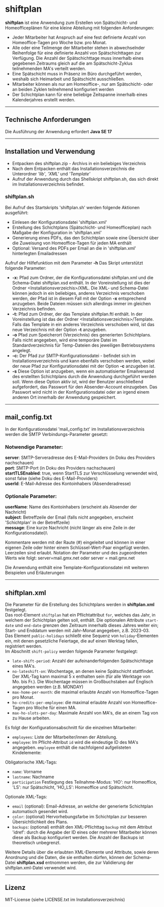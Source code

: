 # shiftplan

**shiftplan** ist eine Anwendung zum Erstellen von Spätschicht- und Homeofficeplänen für eine kleine Abteilung mit 
folgenden Anforderungen:

* Jeder Mitarbeiter hat Anspruch auf eine fest definierte Anzahl von Homeoffice-Tagen pro Woche bzw. pro Monat.
* Alle oder eine Teilmenge der Mitarbeiter stehen in abwechselnder Reihenfolge für eine definierte Anzahl von 
Spätschichttagen zur Verfügung. Die Anzahl der Spätschichttage muss innerhalb eines gegebenen Zeitraums gleich auf 
die am Spätschicht-Zyklus teilnehmenden MA's verteilt werden.
* Eine Spätschicht muss in Präsenz im Büro durchgeführt werden, weshalb sich Heimarbeit und Spätschicht ausschließen.
* Mitarbeiter können als nur am Homeoffice-, nur am Spätschicht- oder an beiden Zyklen teilnehmend konfiguriert werden
* Der Schichtplan kann für eine beliebige Zeitspanne innerhalb eines Kalenderjahres erstellt werden.

---
## Technische Anforderungen
Die Ausführung der Anwendung erfordert **Java SE 17** 

---
## Installation und Verwendung

* Entpacken des shiftplan.zip - Archivs in ein beliebiges Verzeichnis
* Nach dem Entpacken enthält das Installationsverzeichnis die Unterordner _'lib'_, _'XML'_ und _'Template'_
* Aufruf der Anwendung durch das Shellskript shiftplan.sh, das sich direkt im Installationsverzeichnis befindet.

### shiftplan.sh
Bei Aufruf des Startskripts 'shiftplan.sh' werden folgende Aktionen ausgeführt:
- Einlesen der Konfigurationsdatei 'shiftplan.xml'
- Erstellung des Schichtplans (Spätschicht- und Homeofficeplan) nach Maßgabe der Konfiguration in 'shiftplan.xml'
- Generierung eines PDFs, das den Schichtplan sowie eine Übersicht über die Zuweisung von Homeoffice-Tagen für jeden MA enthält
- Optional: Versand des PDFs per Email an die in 'shiftplan.xml' hinterlegten Emailadressen


Aufruf der Hilfefunktion mit dem Parameter **-h**
Das Skript unterstützt folgende Parameter:
* **-x:** Pfad zum Ordner, der die Konfigurationsdatei shiftplan.xml und die Schema-Datei shiftplan.xsd enthält. In der
Voreinstellung ist dies der Ordner \<Installationsverzeichis\>/XML. Die XML- und Schema-Datei können jedoch in 
ein beliebiges, anderes Verzeichnis verschoben werden, der Pfad ist in diesem Fall mit der Option **-x** entsprechend 
anzugeben. Beide Dateien müssen sich allerdings immer im gleichen Verzeichnis befinden.
* **-t:** Pfad zum Ordner, der das Template shiftplan.ftl enthält. In der Voreinstellung ist das der Ordner
\<Installationsverzeichnis\>/Template. Falls das Template in ein anderes Verzeichnis verschoben wird, ist das neue
Verzeichnis mit der Option **-t** anzugeben.
* **-o** Pfad zum Speicherort (Verzeichnis) des generierten Schichtplans. Falls nicht angegeben, wird eine
temporäre Datei im Standardverzeichnis für Temp-Dateien des jeweiligen Betriebssystems angelegt.
* **-c:** Der Pfad zur SMTP-Konfigurationsdatei - befindet sich im Installationsverzeichnis und kann ebenfalls verschoben
werden, wobei der neue Pfad zur Konfigurationsdatei mit der Option **-c** anzugeben ist.
* **-s** Diese Option ist anzugeben, wenn ein automatisierter Emailversand des erstellten Schichtplans durch die 
Anwendung durchgeführt werden soll. Wenn diese Option aktiv ist, wird der Benutzer anschließend aufgefordert, das
Passwort für den Absender-Account einzugeben. Das Passwort wird nicht in der Konfigurationsdatei oder an irgend einem
anderen Ort innerhalb der Anwendung gespeichert.

---
## mail_config.txt
In der Konfigurationsdatei 'mail_config.txt' im Installationsverzeichnis werden die SMTP Verbindungs-Parameter
gesetzt:
### Notwendige Parameter:
**server**: SMTP-Serveradresse des E-Mail-Providers (in Doku des Providers nachschauen)\
**port**: SMTP-Port (in Doku des Providers nachschauen)\
**startTLSEnabled**: true, wenn StartTLS zur Verschlüsselung verwendet wird, sonst false (siehe Doku des E-Mail-Providers)\
**userId**: E-Mail-Adresse des Kontoinhabers (Absenderadresse)

### Optionale Parameter:
**userName**: Name des Kontoinhabers (erscheint als Absender der Nachricht)\
**subject**: Betreffzeile der Email (falls nicht angegeben, erscheint 'Schichtplan' in der Betreffzeile)\
**message**: Eine kurze Nachricht (nicht länger als eine Zeile in der Konfigurationsdatei)\

Kommentare werden mit der Raute (#) eingeleitet und können in einer eigenen Zeile oder hinter einem Schlüssel-Wert-Paar
eingefügt werden.
Leerzeilen sind erlaubt.
Notation der Parameter und des zugeordneten Werts wie folgt: server=mail.gmx.net oder server = mail.gmx.net

Die Anwendung enthält eine Template-Konfigurationsdatei mit weiteren Beispielen und Erläuterungen

---
## shiftplan.xml
Die Parameter für die Erstellung des Schichtplans werden in **shiftplan.xml** festgelegt.\
Das root-Element `shiftplan` hat ein Pflichtattribut `for`, welches das Jahr, in welchem der Schichtplan gelten
soll, enthält. Die optionalen Attribute `start-date` und `end-date` grenzen den Zeitraum innerhalb dieses Jahres
weiter ein; Start- und Enddatum werden mit Jahr-Monat angegeben, z.B. 2023-03.\
Das Element `public-holidays` schließt eine Sequenz von `holiday`-Elementen ein, mit denen gesetzliche Feiertage, die
auf einen Werktag fallen, registriert werden.\
Im Abschnitt `shift-policy` werden folgende Parameter festgelegt:
* `late-shift-period`: Anzahl der aufeinanderfolgenden Spätschichttage eines MA's.
* `no-lateshift-on`: Wochentage, an denen keine Spätschicht stattfindet. Der XML-Tag kann maximal 5 x enthalten sein
  (für alle Werktage von Mo. bis Fr.). Die Wochentage müssen in Großbuchstaben auf Englisch angegeben werden (z.B. MONDAY)
* `max-home-per-month`: die maximal erlaubte Anzahl von Homeoffice-Tagen pro Monat.
* `ho-credits-per-employee`: die maximal erlaubte Anzahl von Homeoffice-Tagen pro Woche für einen MA.
* `max-ho-slots-per-day`: Maximale Anzahl von MA's, die an einem Tag von zu Hause arbeiten.

Es folgt der Konfigurationsabschnitt für die einzelnen Mitarbeiter:
* `employees`: Liste der Mitarbeiter/innen der Abteilung.
* `employee`: Im Pflicht-Attribut `id` wird die eindeutige ID des MA's angegeben. `employee` enthält die nachfolgend 
aufgelisteten Kindelemente:

Obligatorische XML-Tags:
* `name`: Vorname
* `lastname`: Nachname
* `participation` Festlegung des Teilnahme-Modus: 'HO': nur Homeoffice, 'LS': nur Spätschicht,
'HO_LS': Homeoffice und Spätschicht.

Optionale XML-Tags:
* `email` (optional): Email-Adresse, an welche der generierte Schichtplan automatisch gesendet wird.
* `color`: (optional) Hervorhebungsfarbe im Schichtplan zur besseren Übersichtlichkeit des Plans.
* `backups`: (optional) enthält den XML-Pflichttag `backup` mit dem Attribut 'idref': durch die Angabe der ID eines oder
 mehrerer Mitarbeiter können diese als Backup konfiguriert werden. Die Anzahl der Backups ist theoretisch unbegrenzt.

Weitere Details über die erlaubten XML-Elemente und Attribute, sowie deren Anordnung und die Daten, die sie enthalten 
dürfen, können der Schema-Datei **shiftplan.xsd** entnommen werden, die zur Validierung der shiftplan.xml-Datei verwendet 
wird.

---
## Lizenz
MIT-License (siehe LICENSE.txt im Installationsverzeichnis)

